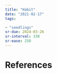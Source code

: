```yaml
---
title: "Habit"
date: "2021-02-17"
tags:

- "seedlings"
sr-due: 2024-03-26
sr-interval: 338
sr-ease: 250
---
```




# References

